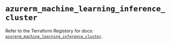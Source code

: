 # `azurerm_machine_learning_inference_cluster`

Refer to the Terraform Registory for docs: [`azurerm_machine_learning_inference_cluster`](https://www.terraform.io/docs/providers/azurerm/r/machine_learning_inference_cluster).
